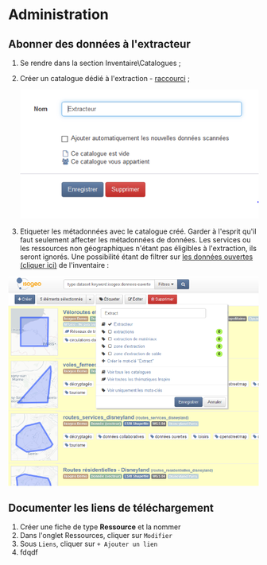 # Administration

## Abonner des données à l'extracteur

1. Se rendre dans la section Inventaire\Catalogues ;
2. Créer un catalogue dédié à l'extraction - [raccourci](https://app.isogeo.com/groups/admin/catalogs/new) ;

   !["Administration - Create catalog"](/assets/Extractor_app_catalog.png "APP - Créer le catalogue Isogeo dédié")

3. Etiqueter les métadonnées avec le catalogue créé. Garder à l'esprit qu'il faut seulement affecter les métadonnées de données. Les services ou les ressources non géographiques n'étant pas éligibles à l'extraction, ils seront ignorés.
   Une possibilité étant de filtrer sur [les données ouvertes \(cliquer ici\)](https://app.isogeo.com/inventory/search?p=1&ob=%23relevance&od=des&q=keyword%3Aisogeo%3Adonnees-ouvertes%20type%3Adataset) de l'inventaire :

!["Inventory - Tagging catalog"](/assets/Extractor_app_tag.PNG "APP - Affecter les données éligibles au catalogue de l\'extracteur")

## Documenter les liens de téléchargement

1. Créer une fiche de type **Ressource** et la nommer
2. Dans l'onglet Ressources, cliquer sur `Modifier`
3. Sous `Liens`, cliquer sur `+ Ajouter un lien`
4. fdqdf



